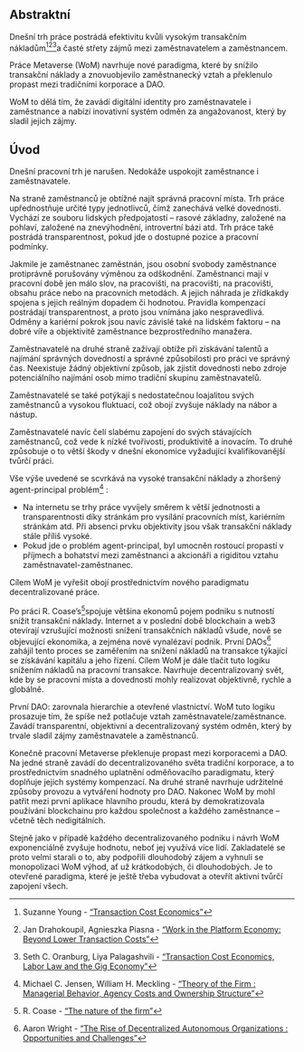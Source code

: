 

## Abstraktní

Dnešní trh práce postrádá efektivitu kvůli vysokým transakčním nákladům[^1][^2][^3]a časté střety zájmů mezi zaměstnavatelem a zaměstnancem.

Práce Metaverse (WoM) navrhuje nové paradigma, které by snížilo transakční náklady a znovuobjevilo zaměstnanecký vztah a překlenulo propast mezi tradičními korporace a DAO.

WoM to dělá tím, že zavádí digitální identity pro zaměstnavatele i zaměstnance a nabízí inovativní systém odměn za angažovanost, který by sladil jejich zájmy.

## Úvod

Dnešní pracovní trh je narušen. Nedokáže uspokojit zaměstnance i zaměstnavatele.

Na straně zaměstnanců je obtížné najít správná pracovní místa. Trh práce upřednostňuje určité typy jednotlivců, čímž zanechává velké dovednosti. Vychází ze souboru lidských předpojatostí – rasové základny, založené na pohlaví, založené na znevýhodnění, introvertní bázi atd. Trh práce také postrádá transparentnost, pokud jde o dostupné pozice a pracovní podmínky.

Jakmile je zaměstnanec zaměstnán, jsou osobní svobody zaměstnance protiprávně porušovány výměnou za odškodnění. Zaměstnanci mají v pracovní době jen málo slov, na pracovišti, na pracovišti, na pracovišti, obsahu práce nebo na pracovních metodách. A jejich náhrada je zřídkakdy spojena s jejich reálným dopadem či hodnotou. Pravidla kompenzací postrádají transparentnost, a proto jsou vnímána jako nespravedlivá. Odměny a kariérní pokrok jsou navíc závislé také na lidském faktoru – na dobré víře a objektivitě zaměstnance bezprostředního manažera.

Zaměstnavatelé na druhé straně zažívají obtíže při získávání talentů a najímání správných dovedností a správné způsobilosti pro práci ve správný čas. Neexistuje žádný objektivní způsob, jak zjistit dovednosti nebo zdroje potenciálního najímání osob mimo tradiční skupinu zaměstnavatelů.

Zaměstnavatelé se také potýkají s nedostatečnou loajalitou svých zaměstnanců a vysokou fluktuací, což obojí zvyšuje náklady na nábor a nástup.

Zaměstnavatelé navíc čelí slabému zapojení do svých stávajících zaměstnanců, což vede k nízké tvořivosti, produktivitě a inovacím. To druhé způsobuje o to větší škody v dnešní ekonomice vyžadující kvalifikovanější tvůrčí práci.

Vše výše uvedené se scvrkává na vysoké transakční náklady a zhoršený agent-principal problém[^4] :

- Na internetu se trhy práce vyvíjely směrem k větší jednotnosti a transparentnosti díky stránkám pro vysílání pracovních míst, kariérním stránkám atd. Při absenci prvku objektivity jsou však transakční náklady stále příliš vysoké.
- Pokud jde o problém agent-principal, byl umocněn rostoucí propastí v příjmech a bohatství mezi zaměstnanci a akcionáři a rigiditou vztahu zaměstnavatel-zaměstnanec.

Cílem WoM je vyřešit obojí prostřednictvím nového paradigmatu decentralizované práce.

Po práci R. Coase’s[^5]spojuje většina ekonomů pojem podniku s nutností snížit transakční náklady. Internet a v poslední době blockchain a web3 otevírají vzrušující možnosti snížení transakčních nákladů všude, nově se objevující ekonomika, a zejména nové vynalézaví podnik. První DAOs[^6] zahájil tento proces se zaměřením na snížení nákladů na transakce týkající se získávání kapitálu a jeho řízení. Cílem WoM je dále tlačit tuto logiku snížením nákladů na pracovní transakce. Navrhuje decentralizovaný svět, kde by se pracovní místa a dovednosti mohly realizovat objektivně, rychle a globálně.

První DAO: zarovnala hierarchie a otevřené vlastnictví. WoM tuto logiku prosazuje tím, že spíše než potlačuje vztah zaměstnavatele/zaměstnance. Zavádí transparentní, objektivní a decentralizovaný systém odměn, který by trvale sladil zájmy zaměstnavatele a zaměstnanců.

Konečně pracovní Metaverse překlenuje propast mezi korporacemi a DAO. Na jedné straně zavádí do decentralizovaného světa tradiční korporace, a to prostřednictvím snadného uplatnění odměňovacího paradigmatu, který doplňuje jejich systémy kompenzací. Na druhé straně navrhuje udržitelné způsoby provozu a vytváření hodnoty pro DAO. Nakonec WoM by mohl patřit mezi první aplikace hlavního proudu, která by demokratizovala používání blockchainu pro každou společnost a každého zaměstnance – včetně těch nedigitálních.

Stejně jako v případě každého decentralizovaného podniku i návrh WoM exponenciálně zvyšuje hodnotu, neboť jej využívá více lidí. Zakladatelé se proto velmi starali o to, aby podpořili dlouhodobý zájem a vyhnuli se monopolizaci WoM výhod, ať už krátkodobých, či dlouhodobých. Je to otevřené paradigma, které je ještě třeba vybudovat a otevřít aktivní tvůrčí zapojení všech.


[^1]: Suzanne Young - [“Transaction Cost Economics”](https://www.academia.edu/24703426/Transaction_Cost_Economics)
[^2]: Jan Drahokoupil, Agnieszka Piasna - [“Work in the Platform Economy: Beyond Lower Transaction Costs”](https://www.intereconomics.eu/contents/year/2017/number/6/article/work-in-the-platform-economy-beyond-lower-transaction-costs.html)
[^3]: Seth C. Oranburg, Liya Palagashvili - [“Transaction Cost Economics, Labor Law and the Gig Economy”](https://dsc.duq.edu/cgi/viewcontent.cgi?article=1115&context=law-faculty-scholarship)
[^4]: Michael C. Jensen, William H. Meckling - [“Theory of the Firm : Managerial Behavior, Agency Costs and Ownership Structure”](https://www.sfu.ca/~wainwrig/Econ400/jensen-meckling.pdf)
[^5]: R. Coase - [“The nature of the firm”](http://econdse.org/wp-content/uploads/2014/09/firm-coase.pdf)
[^6]: Aaron Wright - [“The Rise of Decentralized Autonomous Organizations : Opportunities and Challenges”](https://stanford-jblp.pubpub.org/pub/rise-of-daos/release/1)

